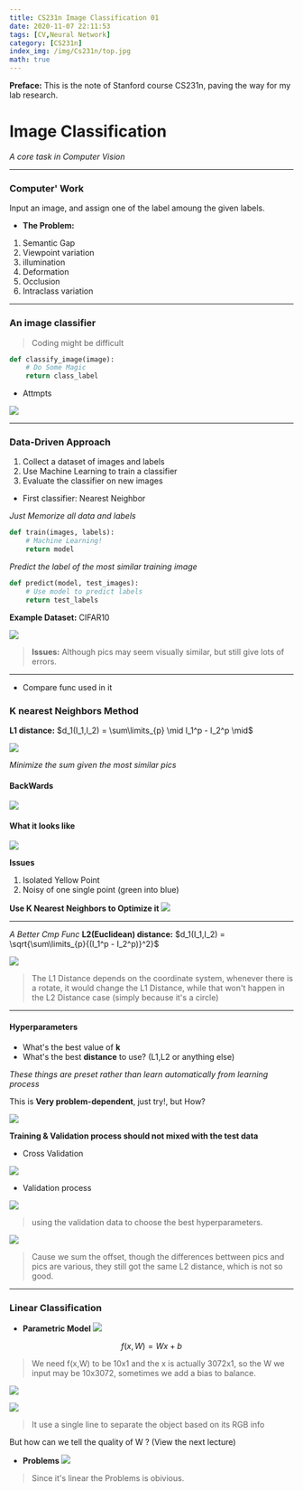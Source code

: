 ```yaml
---
title: CS231n Image Classification 01
date: 2020-11-07 22:11:53
tags: [CV,Neural Network]
category: [CS231n]
index_img: /img/Cs231n/top.jpg
math: true
---
```


**Preface:** This is the note of Stanford course CS231n, paving the way for my lab research.

# Image Classification
*A core task in Computer Vision*

---

### Computer' Work 
Input an image, and assign one of the label amoung the given labels.

- **The Problem:** 
1. Semantic Gap
2. Viewpoint variation
3. illumination 
4. Deformation
5. Occlusion
6. Intraclass variation

---

### An image classifier
> Coding might be difficult 

```python
def classify_image(image):
    # Do Some Magic
    return class_label
```

- Attmpts
  
![](https://s1.ax1x.com/2020/11/07/BIMSmD.png)

---

### Data-Driven Approach
1. Collect a dataset of images and labels
2. Use Machine Learning to train a classifier
3. Evaluate the classifier on new images

- First classifier: Nearest Neighbor

*Just Memorize all data and labels*
```python
def train(images, labels):
    # Machine Learning!
    return model
```

*Predict the label of the most similar training image*
```python
def predict(model, test_images):
    # Use model to predict labels
    return test_labels
```

**Example Dataset:** CIFAR10

![](https://s1.ax1x.com/2020/11/07/BIM9TH.png)

> **Issues:** Although pics may seem visually similar, but still give lots of errors.
> 
---

- Compare func used in it
### **K nearest Neighbors Method**

**L1 distance:** $d_1(I_1,I_2) = \sum\limits_{p} \mid I_1^p - I_2^p \mid$

![](https://s1.ax1x.com/2020/11/07/BIKXSx.png)

*Minimize the sum given the most similar pics*

#### **BackWards**

![](https://s1.ax1x.com/2020/11/07/BIKjl6.png)

#### **What it looks like**

![](https://s1.ax1x.com/2020/11/07/BIMp0e.png)

**Issues**

1. Isolated Yellow Point
2. Noisy of one single point (green into blue)

**Use K Nearest Neighbors to Optimize it**
![](https://s1.ax1x.com/2020/11/07/BIMitA.png)

---

*A Better Cmp Func*
**L2(Euclidean) distance:** $d_1(I_1,I_2) = \sqrt{\sum\limits_{p}{(I_1^p - I_2^p)}^2}$

![](https://s1.ax1x.com/2020/11/07/BIMFfI.png)

> The L1 Distance depends on the coordinate system, whenever there is a rotate, it would change the L1 Distance, while that won't happen in the L2 Distance case (simply because it's a circle)

---

#### **Hyperparameters**
- What's the best value of **k**
- What's the best **distance** to use? (L1,L2 or anything else)

*These things are preset rather than learn automatically from learning process*

This is **Very problem-dependent**, just try!, but How?

![](https://s1.ax1x.com/2020/11/07/BIME1P.png)

**Training & Validation process should not mixed with the test data**

- Cross Validation

![](https://s1.ax1x.com/2020/11/07/BIMApt.png)

- Validation process

![](https://s1.ax1x.com/2020/11/07/BIMV6f.png)

> using the validation data to choose the best hyperparameters.

![](https://s1.ax1x.com/2020/11/07/BIMu7Q.png)

> Cause we sum the offset, though the differences bettween pics and pics are various, they still got the same L2 distance, which is not so good.


---

### **Linear Classification**

- **Parametric Model**
![](https://s1.ax1x.com/2020/11/07/BIMZX8.png)

$$f(x,W) = Wx + b$$
> We need f(x,W) to be 10x1 and the x is actually 3072x1, so the W we input may be 10x3072, sometimes we add a bias to balance.

![](https://s1.ax1x.com/2020/11/07/BIMn0g.png)

![](https://s1.ax1x.com/2020/11/07/BIMMkj.png)

> It use a single line to separate the object based on its RGB info

But how can we tell the quality of W ?
(View the next lecture)

- **Problems**
![](https://s1.ax1x.com/2020/11/07/BIMQts.png)

> Since it's linear the Problems is obivious.
